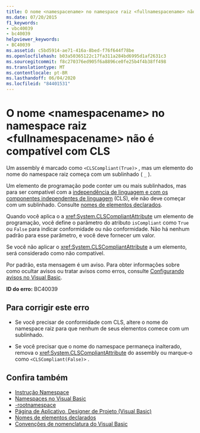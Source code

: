 ```yaml
---
title: O nome <namespacename> no namespace raiz <fullnamespacename> não é compatível com CLS
ms.date: 07/20/2015
f1_keywords:
- vbc40039
- bc40039
helpviewer_keywords:
- BC40039
ms.assetid: c5bd5914-ae71-416a-8bed-f76f644f78be
ms.openlocfilehash: b03a50365122c17fa311a284bd6995d1af2631c3
ms.sourcegitcommit: f8c270376ed905f6a8896ce0fe25b4f4b38ff498
ms.translationtype: MT
ms.contentlocale: pt-BR
ms.lasthandoff: 06/04/2020
ms.locfileid: "84401531"
---
```

# <a name="name-namespacename-in-the-root-namespace-fullnamespacename-is-not-cls-compliant"></a>O nome \<namespacename> no namespace raiz \<fullnamespacename> não é compatível com CLS
Um assembly é marcado como `<CLSCompliant(True)>` , mas um elemento do nome do namespace raiz começa com um sublinhado ( `_` ).  
  
 Um elemento de programação pode conter um ou mais sublinhados, mas para ser compatível com a [independência de linguagem e com os componentes independentes de linguagem](../../../standard/language-independence-and-language-independent-components.md) (CLS), ele não deve começar com um sublinhado. Consulte [nomes de elementos declarados](../../programming-guide/language-features/declared-elements/declared-element-names.md).  
  
 Quando você aplica o a <xref:System.CLSCompliantAttribute> um elemento de programação, você define o parâmetro do atributo `isCompliant` como `True` ou `False` para indicar conformidade ou não conformidade. Não há nenhum padrão para esse parâmetro, e você deve fornecer um valor.  
  
 Se você não aplicar o <xref:System.CLSCompliantAttribute> a um elemento, será considerado como não compatível.  
  
 Por padrão, esta mensagem é um aviso. Para obter informações sobre como ocultar avisos ou tratar avisos como erros, consulte [Configurando avisos no Visual Basic](/visualstudio/ide/configuring-warnings-in-visual-basic).  
  
 **ID do erro:** BC40039  
  
## <a name="to-correct-this-error"></a>Para corrigir este erro  
  
- Se você precisar de conformidade com CLS, altere o nome do namespace raiz para que nenhum de seus elementos comece com um sublinhado.  
  
- Se você precisar que o nome do namespace permaneça inalterado, remova o <xref:System.CLSCompliantAttribute> do assembly ou marque-o como `<CLSCompliant(False)>` .  
  
## <a name="see-also"></a>Confira também

- [Instrução Namespace](../statements/namespace-statement.md)
- [Namespaces no Visual Basic](../../programming-guide/program-structure/namespaces.md)
- [-rootnamespace](../../reference/command-line-compiler/rootnamespace.md)
- [Página de Aplicativo, Designer de Projeto (Visual Basic)](/visualstudio/ide/reference/application-page-project-designer-visual-basic)
- [Nomes de elementos declarados](../../programming-guide/language-features/declared-elements/declared-element-names.md)
- [Convenções de nomenclatura do Visual Basic](../../programming-guide/program-structure/naming-conventions.md)
